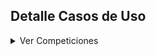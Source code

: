 ## Detalle Casos de Uso

<details>
  <summary>Ver Competiciones</summary>

|VerCompeticiones
|:-:
|![](Imagenes/VerCompeticiones.png)
|[Código](Códigos/VerCompeticiones.puml)
  
  <details>
  <summary>Inscribir Jugador</summary>

|InscribirJugador
|:-:
|![](Imagenes/InscribirJugador.png)
|[Código](Códigos/InscribirJugador.puml)

    
    <details>
  <summary>Inscribir Equipo</summary>

|InscribirEquipo
|:-:
|![](Imagenes/InscribirEquipo.png)
|[Código](Códigos/InscribirEquipo.puml)

      
      <details>
  <summary>Crear Competición</summary>

|CrearCompetición
|:-:
|![](Imagenes/CrearCompetición.png)
|[Código](Códigos/CrearCompetición.puml)

